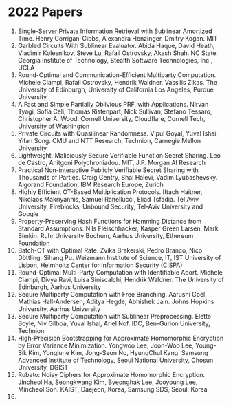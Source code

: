 # 2022 Papers
1. Single-Server Private Information Retrieval with Sublinear Amortized Time. Henry Corrigan-Gibbs, Alexandra Henzinger, Dmitry Kogan. MIT
2. Garbled Circuits With Sublinear Evaluator. Abida Haque, David Heath, Vladimir Kolesnikov, Steve Lu, Rafail Ostrovsky, Akash Shah. NC State, Georgia Institute of Technology, Stealth Software Technologies, Inc., UCLA
3. Round-Optimal and Communication-Efficient Multiparty Computation. Michele Ciampi, Rafail Ostrovsky, Hendrik Waldner, Vassilis Zikas. The University of Edinburgh, University of California Los Angeles, Purdue University
4. A Fast and Simple Partially Oblivious PRF, with Applications. Nirvan Tyagi, Sofía Celi, Thomas Ristenpart, Nick Sullivan, Stefano Tessaro, Christopher A. Wood. Cornell University, Cloudflare, Cornell Tech, University of Washington
5. Private Circuits with Quasilinear Randomness. Vipul Goyal, Yuval Ishai, Yifan Song. CMU and NTT Research, Technion, Carnegie Mellon University
6. Lightweight, Maliciously Secure Verifiable Function Secret Sharing. Leo de Castro, Anitgoni Polychroniadou. MIT, J.P. Morgan AI Research
7. Practical Non-interactive Publicly Verifiable Secret Sharing with Thousands of Parties. Craig Gentry, Shai Halevi, Vadim Lyubashevsky. Algorand Foundation, IBM Research Europe, Zurich
8. Highly Efficient OT-Based Multiplication Protocols. Iftach Haitner, Nikolaos Makriyannis, Samuel Ranellucci, Eliad Tsfadia. Tel Aviv University, Fireblocks, Unbound Security, Tel-Aviv University and Google
9. Property-Preserving Hash Functions for Hamming Distance from Standard Assumptions. Nils Fleischhacker, Kasper Green Larsen, Mark Simkin. Ruhr University Bochum, Aarhus University, Ethereum Foundation
10. Batch-OT with Optimal Rate. Zvika Brakerski, Pedro Branco, Nico Döttling, Sihang Pu. Weizmann Institute of Science, IT, IST University of Lisbon, Helmholtz Center for Information Security (CISPA)
11. Round-Optimal Multi-Party Computation with Identifiable Abort. Michele Ciampi, Divya Ravi, Luisa Siniscalchi, Hendrik Waldner. The University of Edinburgh, Aarhus University
12. Secure Multiparty Computation with Free Branching. Aarushi Goel, Mathias Hall-Andersen, Aditya Hegde, Abhishek Jain. Johns Hopkins University, Aarhus University
13. Secure Multiparty Computation with Sublinear Preprocessing. Elette Boyle, Niv Gilboa, Yuval Ishai, Ariel Nof. IDC, Ben-Gurion University, Technion
14. High-Precision Bootstrapping for Approximate Homomorphic Encryption by Error Variance Minimization. Yongwoo Lee, Joon-Woo Lee, Young-Sik Kim, Yongjune Kim, Jong-Seon No, HyungChul Kang. Samsung Advanced Institute of Technology, Seoul National University, Chosun University, DGIST
15. Rubato: Noisy Ciphers for Approximate Homomorphic Encryption. Jincheol Ha, Seongkwang Kim, Byeonghak Lee, Jooyoung Lee, Mincheol Son. KAIST, Daejeon, Korea, Samsung SDS, Seoul, Korea
16. 
